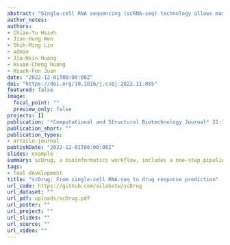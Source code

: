 ```yaml
---
abstract: "Single-cell RNA sequencing (scRNA-seq) technology allows massively parallel characterization of thousands of cells at the transcriptome level. scRNA-seq is emerging as an important tool to investigate the cellular components and their interactions in the tumor microenvironment. scRNA-seq is also used to reveal the association between tumor microenvironmental patterns and clinical outcomes and to dissect cell-specific effects of drug treatment in complex tissues. Recent advances in scRNA-seq have driven the discovery of biomarkers in diseases and therapeutic targets. Although methods for prediction of drug response using gene expression of scRNA-seq data have been proposed, an integrated tool from scRNA-seq analysis to drug discovery is required. We present scDrug as a bioinformatics workflow that includes a one-step pipeline to generate cell clustering for scRNA-seq data and two methods to predict drug treatments. The scDrug pipeline consists of three main modules: scRNA-seq analysis for identification of tumor cell subpopulations, functional annotation of cellular subclusters, and prediction of drug responses. scDrug enables the exploration of scRNA-seq data readily and facilitates the drug repurposing process. scDrug is freely available on GitHub at https://github.com/ailabstw/scDrug."
author_notes:
authors:
- Chiao-Yu Hsieh
- Jian-Hung Wen
- Shih-Ming Lin
- admin
- Jia-Hsin Huang
- Hsuan-Cheng Huang
- Hsueh-Fen Juan
date: "2022-12-01T00:00:00Z"
doi: "https://doi.org/10.1016/j.csbj.2022.11.055"
featured: false
image:
  focal_point: ""
  preview_only: false
projects: []
publication: '*Computational and Structural Biotechnology Journal* 21:150-157'
publication_short: ""
publication_types:
- article-journal
publishDate: "2022-12-01T00:00:00Z"
slides: example
summary: scDrug, a bioinformatics workflow, includes a one-step pipeline to generate cell clustering for scRNA-seq data and two methods to predict drug treatments.
tags:
- Tool development
title: "scDrug: From single-cell RNA-seq to drug response prediction"
url_code: https://github.com/ailabstw/scDrug
url_dataset: ""
url_pdf: uploads/scDrug.pdf
url_poster: ""
url_project: ""
url_slides: ""
url_source: ""
url_video: ""
---
```

